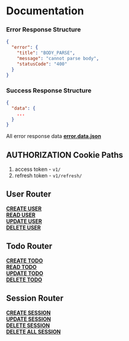# Documentation

### Error Response Structure

```json
{
  "error": {
    "title": "BODY_PARSE",
    "message": "cannot parse body",
    "statusCode": "400"
  }
}
```

### Success Response Structure

```json
{
  "data": {
    ...
  }
}
```

All error response data [**error.data.json**](/src/response/data/error.data.json)

## AUTHORIZATION Cookie Paths

1. access token - `v1/`
1. refresh token - `v1/refresh/`

## User Router

[**CREATE USER**](/docs/user/create.user.md)<br/>
[**READ USER**](/docs/user/read.user.md)<br/>
[**UPDATE USER**](/docs/user/update.user.md)<br/>
[**DELETE USER**](/docs/user/delete.user.md)<br/>

## Todo Router

[**CREATE TODO**](/docs/todo/create.todo.md) <br/>
[**READ TODO**](/docs/todo/read.todo.md) <br/>
[**UPDATE TODO**](/docs/todo/update.todo.md) <br/>
[**DELETE TODO**](/docs/todo/delete.todo.md) <br/>

## Session Router

[**CREATE SESSION**](/docs/session/create.session.md) <br/>
[**UPDATE SESSION**](/docs/session/update.session.md) <br/>
[**DELETE SESSION**](/docs/session/delete.session.md) <br/>
[**DELETE ALL SESSION**](/docs/session/deleteAll.session.md) <br/>
